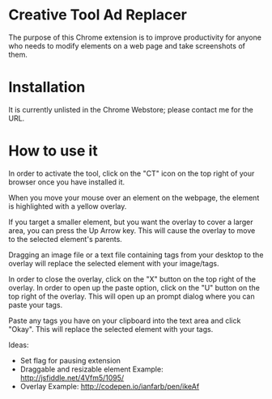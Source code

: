 # Creative Tool Ad Replacer
The purpose of this Chrome extension is to improve productivity for anyone who needs to modify elements on a web page and take screenshots of them. 

# Installation
It is currently unlisted in the Chrome Webstore; please contact me for the URL. 

# How to use it
In order to activate the tool, click on the "CT" icon on the top right of your browser once you have installed it.  

When you move your mouse over an element on the webpage, the element is highlighted with a yellow overlay.  

If you target a smaller element, but you want the overlay to cover a larger area, you can press the Up Arrow key. This will cause the overlay to move to the selected element's parents. 

Dragging an image file or a text file containing tags from your desktop to the overlay will replace the selected element with your image/tags. 

In order to close the overlay, click on the "X" button on the top right of the overlay. 
In order to open up the paste option, click on the "U" button on the top right of the overlay. This will open up an prompt dialog where you can paste your tags. 

Paste any tags you have on your clipboard into the text area and click "Okay". This will replace the selected element with your tags. 



Ideas: 
* Set flag for pausing extension
* Draggable and resizable element Example: http://jsfiddle.net/4Vfm5/1095/
* Overlay Example: http://codepen.io/ianfarb/pen/ikeAf

